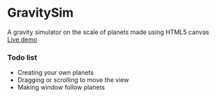 # GravitySim
A gravity simulator on the scale of planets made using HTML5 canvas  
[Live demo](https://pablodons.github.io/GravitySim "GravitySim demo")

### Todo list
- Creating your own planets
- Dragging or scrolling to move the view
- Making window follow planets
